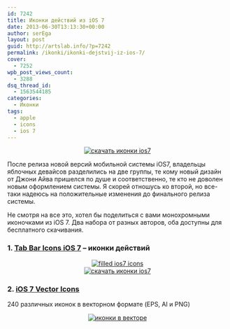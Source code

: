 ```yaml
---
id: 7242
title: Иконки действий из iOS 7
date: 2013-06-30T13:13:30+00:00
author: serEga
layout: post
guid: http://artslab.info/?p=7242
permalink: /ikonki/ikonki-dejstvij-iz-ios-7/
cover:
  - 7252
wpb_post_views_count:
  - 3288
dsq_thread_id:
  - 1563544185
categories:
  - Иконки
tags:
  - apple
  - icons
  - ios 7
---
```

<center>
  <a href="http://img.artslab.info/ios7_transparent_icons.jpg"><img src="http://img.artslab.info/ios7_transparent_icons-300x159.jpg" alt="скачать иконки ios7" class="aligncenter size-medium wp-image-7243" srcset="http://img.artslab.info/ios7_transparent_icons-300x159.jpg 300w, http://img.artslab.info/ios7_transparent_icons.jpg 640w" sizes="(max-width: 300px) 100vw, 300px" /></a>
</center>

После релиза новой версий мобильной системы iOS7, владельцы яблочных девайсов разделились на две группы, те кому новый дизайн от Джони Айва пришелся по душе и соответственно, те кто не доволен новым оформлением системы. Я скорей отношусь ко второй, но все-таки надеюсь на положительные изменения до финального релиза системы.

Не смотря на все это, хотел бы поделиться с вами монохромными иконочками из iOS 7. Два набора от разных авторов, оба доступны для бесплатного скачивания.

<!--more-->

### 1. <a href="http://www.pixeden.com/media-icons/tab-bar-icons-ios-7" target="_blank">Tab Bar Icons iOS 7</a> &#8211; иконки действий

<center>
  <a href="http://img.artslab.info/fill_icons_ios7.jpg"><img src="http://img.artslab.info/fill_icons_ios7-300x159.jpg" alt="filled ios7 icons" class="aligncenter size-medium wp-image-7245" srcset="http://img.artslab.info/fill_icons_ios7-300x159.jpg 300w, http://img.artslab.info/fill_icons_ios7.jpg 640w" sizes="(max-width: 300px) 100vw, 300px" /></a>
</center>


  


<center>
  <a href="http://img.artslab.info/ios7_transparent_icons.jpg"><img src="http://img.artslab.info/ios7_transparent_icons-300x159.jpg" alt="скачать иконки ios7" class="aligncenter size-medium wp-image-7243" srcset="http://img.artslab.info/ios7_transparent_icons-300x159.jpg 300w, http://img.artslab.info/ios7_transparent_icons.jpg 640w" sizes="(max-width: 300px) 100vw, 300px" /></a>
</center>

### 2. <a href="http://icons8.com/free-ios-7-icons-in-vector/" target="_blank">iOS 7 Vector Icons</a>

240 различных иконок в векторном формате (EPS, AI и PNG)

<center>
  <a href="http://img.artslab.info/240_ios7_ikonok.jpg"><img src="http://img.artslab.info/240_ios7_ikonok-300x270.jpg" alt="иконки в векторе" class="aligncenter size-medium wp-image-7244" srcset="http://img.artslab.info/240_ios7_ikonok-300x270.jpg 300w, http://img.artslab.info/240_ios7_ikonok.jpg 711w" sizes="(max-width: 300px) 100vw, 300px" /></a>
</center>